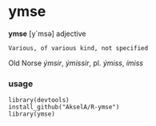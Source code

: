 # ymse
**ymse** [y`msə] 
adjective

	Various, of various kind, not specified

Old Norse *ýmsir*, *ýmissir*, pl. *ýmiss*, *ímiss*  

### usage
    library(devtools)
    install_github("AkselA/R-ymse")
    library(ymse)


